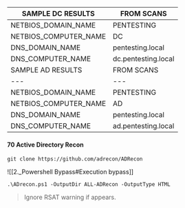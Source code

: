 | SAMPLE DC RESULTS | FROM SCANS |
| --- | --- |
| NETBIOS_DOMAIN_NAME  | PENTESTING |
| NETBIOS_COMPUTER_NAME  | DC |
| DNS_DOMAIN_NAME  | pentesting.local |
| DNS_COMPUTER_NAME  | dc.pentesting.local |
| SAMPLE AD RESULTS | FROM SCANS |
| --- | --- |
| NETBIOS_DOMAIN_NAME  | PENTESTING |
| NETBIOS_COMPUTER_NAME  | AD |
| DNS_DOMAIN_NAME  | pentesting.local |
| DNS_COMPUTER_NAME  | ad.pentesting.local |
#### 70 Active Directory Recon
```
git clone https://github.com/adrecon/ADRecon
```
![[2._Powershell  Bypass#Execution bypass]]
```
.\ADrecon.ps1 -OutputDir ALL-ADRecon -OutputType HTML
```
>Ignore RSAT warning if appears.